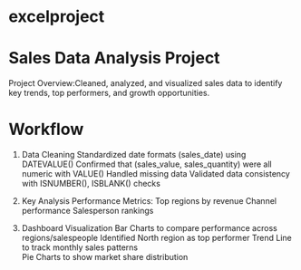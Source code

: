 # excelproject
# Sales Data Analysis Project
Project Overview:Cleaned, analyzed, and visualized sales data to identify key trends, top performers, and growth opportunities.
# Workflow
1. Data Cleaning
Standardized date formats (sales_date) using DATEVALUE()
Confirmed that (sales_value, sales_quantity) were all numeric with VALUE()
Handled missing data
Validated data consistency with ISNUMBER(), ISBLANK() checks

2. Key Analysis
Performance Metrics:
Top regions by revenue 
Channel performance 
Salesperson rankings 

3. Dashboard Visualization
Bar Charts to compare performance across regions/salespeople	Identified North region as top performer
Trend Line to track monthly sales patterns	
Pie Charts to show market share distribution	
